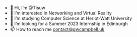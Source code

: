 - 👋 Hi, I’m @Tisuw
- 👀 I’m interested in Networking and Virtual Reality
- 🌱 I’m studying Computer Science at Heriot-Watt University
- 💞️ I’m looking for a Summer 2023 Internship in Edinburgh
- 📫 How to reach me contact@gwcampbell.uk

<!---
Tisuw/Tisuw is a ✨ special ✨ repository because its `README.md` (this file) appears on your GitHub profile.
You can click the Preview link to take a look at your changes.
--->
